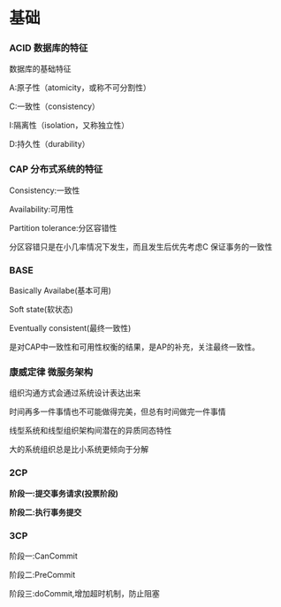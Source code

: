 # 基础

### ACID 数据库的特征

数据库的基础特征

A:原子性（atomicity，或称不可分割性）

C:一致性（consistency）

I:隔离性（isolation，又称独立性）

D:持久性（durability）

### CAP 分布式系统的特征

Consistency:一致性

Availability:可用性

Partition tolerance:分区容错性

分区容错只是在小几率情况下发生，而且发生后优先考虑C 保证事务的一致性

### BASE

Basically Availabe(基本可用)

Soft state(软状态)

Eventually consistent(最终一致性)

是对CAP中一致性和可用性权衡的结果，是AP的补充，关注最终一致性。

### 康威定律 微服务架构

组织沟通方式会通过系统设计表达出来

时间再多一件事情也不可能做得完美，但总有时间做完一件事情

线型系统和线型组织架构间潜在的异质同态特性

大的系统组织总是比小系统更倾向于分解

### 2CP

**阶段一:提交事务请求(投票阶段)**

**阶段二:执行事务提交**

### 3CP

阶段一:CanCommit

阶段二:PreCommit

阶段三:doCommit,增加超时机制，防止阻塞



